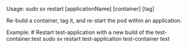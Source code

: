 Usage: sudo sv restart [applicationName] [container] [tag]

Re-build a container, tag it, and re-start the pod within an application.

Example:
	# Restart test-application with a new build of the test-container:test
	sudo sv restart test-application test-container test